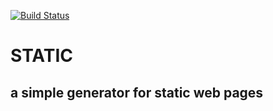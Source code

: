 [![Build Status](https://travis-ci.org/ingmardrewing/static.svg?branch=master)](https://travis-ci.org/ingmardrewing/static)

# STATIC
## a simple generator for static web pages
